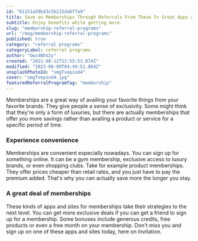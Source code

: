 ```yaml
---
id: "61151a59b43c5b215da6f7a9"
title: Save on Memberships Through Referrals From These 5+ Great Apps and Sites
subtitle: Enjoy benefits while getting more.
slug: "membership-referral-programs"
url: "/mag/membership-referral-programs"
published: true
category: "referral programs"
categoryLabel: referral programs
author: "Owc4NhV2y"
created: "2021-08-12T12:55:53.074Z"
modified: "2022-06-09T04:49:51.064Z"
unsplashPhotoId: "smgTvepind4"
cover: "smgTvepind4.jpg"
featuredReferralProgramTag: "membership"
---
```

Memberships are a great way of availing your favorite things from your favorite brands. They give people a sense of exclusivity. Some might think that they're only a form of luxuries, but there are actually memberships that offer you more savings rather than availing a product or service for a specific period of time.

### **Experience convenience**

Memberships are convenient especially nowadays. You can sign up for something online. It can be a gym membership, exclusive access to luxury brands, or even shopping clubs. Take for example product memberships. They offer prices cheaper than retail rates, and you just have to pay the premium added. That's why you can actually save more the longer you stay.

### **A great deal of memberships**

These kinds of apps and sites for memberships take their strategies to the next level. You can get more exclusive deals if you can get a friend to sign up for a membership. Some bonuses include generous credits, free products or even a free month on your membership. Don't miss you and sign up on one of these apps and sites today, here on Invitation.